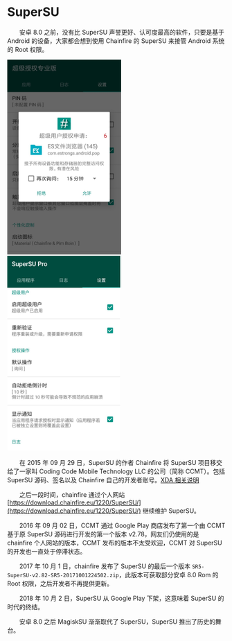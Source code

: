 # SuperSU

&emsp;&emsp;安卓 8.0 之前，没有比 SuperSU 声誉更好、认可度最高的软件，只要是基于 Android 的设备，大家都会想到使用 Chainfire 的 SuperSU 来接管 Android 系统的 Root 权限。

<img src="imgs/applyroot.jpg" height=450px;>    <img src="imgs/setting.jpg" height=450px;>

&emsp;&emsp;在 2015 年 09 月 29 日，SuperSU 的作者 Chainfire 将 SuperSU 项目移交给了一家叫 Coding Code Mobile Technology LLC 的公司（简称 CCMT）。包括 SuperSU 源码、签名以及 Chainfire 自己的开发者账号。[XDA 相关说明](https://www.xda-developers.com/chainfire-makes-important-announcement-about-supersus-future/)

&emsp;&emsp;之后一段时间，chainfire 通过个人网站 [https://download.chainfire.eu/1220/SuperSU/](https://download.chainfire.eu/1220/SuperSU/) 继续维护 SuperSU。

&emsp;&emsp;2016 年 09 月 02 日，CCMT 通过 Google Play 商店发布了第一个由 CCMT 基于原 SuperSU 源码进行开发的第一个版本 v2.78，网友们仍使用的是 chainfire 个人网站的版本，CCMT 发布的版本不太受欢迎，CCMT 对 SuperSU 的开发也一直处于停滞状态。

&emsp;&emsp;2017 年 10 月 1 日，chainfire 发布了 SuperSU 的最后一个版本 `SR5-SuperSU-v2.82-SR5-20171001224502.zip`，此版本可获取部分安卓 8.0 Rom 的 Root 权限，之后开发者不再提供更新。

&emsp;&emsp;2018 年 10 月 2 日，SuperSU 从 Google Play 下架，这意味着 SuperSU 的时代的终结。

&emsp;&emsp;安卓 8.0 之后 MagiskSU 渐渐取代了 SuperSU，SuperSU 推出了历史的舞台。